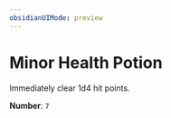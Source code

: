 ```yaml
---
obsidianUIMode: preview
---
```

# Minor Health Potion

Immediately clear 1d4 hit points.

**Number**: `7`